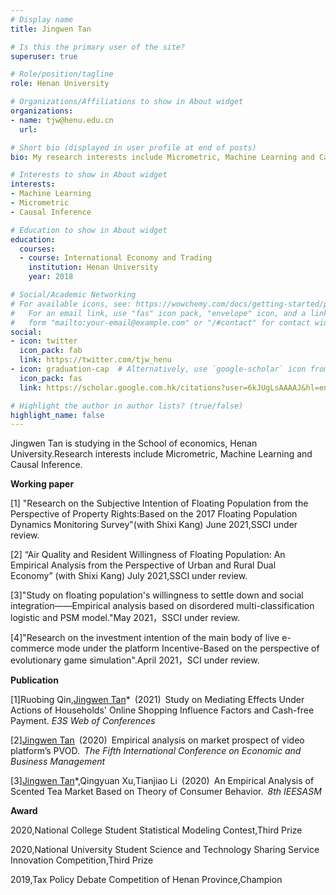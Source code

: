 ```yaml
---
# Display name
title: Jingwen Tan

# Is this the primary user of the site?
superuser: true

# Role/position/tagline
role: Henan University

# Organizations/Affiliations to show in About widget
organizations:
- name: tjw@henu.edu.cn
  url: 

# Short bio (displayed in user profile at end of posts)
bio: My research interests include Micrometric, Machine Learning and Causal Inference

# Interests to show in About widget
interests:
- Machine Learning
- Micrometric
- Causal Inference

# Education to show in About widget
education:
  courses:
  - course: International Economy and Trading
    institution: Henan University
    year: 2018

# Social/Academic Networking
# For available icons, see: https://wowchemy.com/docs/getting-started/page-builder/#icons
#   For an email link, use "fas" icon pack, "envelope" icon, and a link in the
#   form "mailto:your-email@example.com" or "/#contact" for contact widget.
social:
- icon: twitter
  icon_pack: fab
  link: https://twitter.com/tjw_henu
- icon: graduation-cap  # Alternatively, use `google-scholar` icon from `ai` icon pack
  icon_pack: fas
  link: https://scholar.google.com.hk/citations?user=6kJUgLsAAAAJ&hl=en

# Highlight the author in author lists? (true/false)
highlight_name: false
---
```


Jingwen Tan is studying in the School of economics, Henan University.Research interests include Micrometric, Machine Learning and Causal Inference.

**Working paper**

[1] "Research on the Subjective Intention of Floating Population from the Perspective of Property Rights:Based on the 2017 Floating Population Dynamics Monitoring Survey"(with Shixi Kang) June 2021,SSCI under review.

[2] “Air Quality and Resident Willingness of Floating Population: An Empirical Analysis from the Perspective of Urban and Rural Dual Economy” (with Shixi Kang) July 2021,SSCI under review.

[3]"Study on floating population's willingness to settle down and social integration——Empirical analysis based on disordered multi-classification logistic and PSM model."May 2021，SSCI under review.

[4]"Research on the investment intention of the main body of live e-commerce mode under the platform Incentive-Based on the perspective of evolutionary game simulation".April 2021，SCI under review.

**Publication**

[1]Ruobing Qin,<u>Jingwen Tan</u>* (2021) Study on Mediating Effects Under Actions of Households' Online Shopping Influence Factors and Cash-free Payment. *E3S Web of Conferences*

[2]<u>Jingwen Tan</u> (2020) Empirical analysis on market prospect of video platform’s PVOD. *The Fifth International Conference on Economic and Business Management*

[3]<u>Jingwen Tan</u>*,Qingyuan Xu,Tianjiao Li (2020) An Empirical Analysis of Scented Tea Market Based on Theory of Consumer Behavior. *8th IEESASM*


**Award**

2020,National College Student Statistical Modeling Contest,Third Prize

2020,National University Student Science and Technology Sharing Service Innovation Competition,Third Prize

2019,Tax Policy Debate Competition of Henan Province,Champion

